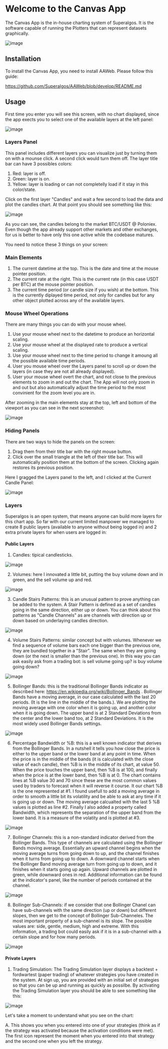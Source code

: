 # Welcome to the Canvas App

The Canvas App is the in-house charting system of Superalgos. It is the software capable of running the Plotters that can represent datasets graphically.

![image](https://user-images.githubusercontent.com/9479367/56820881-520f0f80-684d-11e9-9f47-4b3ca38370e9.png)

## Installation 

To install the Canvas App, you need to install AAWeb. Please follow this guide:

https://github.com/Superalgos/AAWeb/blob/develop/README.md

## Usage

First time you enter you will see this screen, with no chart displayed, since the app exects you to select one of the available layers at the left panel:

![image](https://user-images.githubusercontent.com/9479367/56821029-a3b79a00-684d-11e9-8226-2471e32b70e7.png)

### Layers Panel

This panel includes different layers you can visualize just by turning them on with a mounse click. A second click would turn them off.
The layer title bar can have 3 possibles colors:

1. Red: layer is off.
2. Green: layer is on.
3. Yellow: layer is loading or can not completelly load if it stay in this color/state.

Click on the first layer "Candles" and wait a few second to load the data and plot the candles chart. At that point you should see something like this:

![image](https://user-images.githubusercontent.com/9479367/56821266-1fb1e200-684e-11e9-9492-8bcbc3ed84d8.png)

As you can see, the candles belong to the market BTC/USDT @ Poloniex. Even though the app already support other markets and other exchanges, for us is better to have only this one active while the codebase matures. 

You need to notice these 3 things on your screen:

### Main Elements

1. The current datetime at the top. This is the date and time at the mouse pointer position.
2. The current rate at the right. This is the current rate (in this case USDT per BTC) at the mouse pointer position.
3. The current time period (or candle size if you wish) at the bottom. This is the currently diplayed time period, not only for candles but for any other object plotted across any of the available layers.

### Mouse Wheel Operations

There are many things you can do with your mouse wheel. 

1. Use your mouse wheel next to the datetime to produce an horizontal scaling.
2. Use your mouse wheel at the displayed rate to produce a vertical scaling.
3. Use your mouse wheel next to the time period to change it amoung all the possible available time periods. 
4. User you mouse wheel over the Layers panel to scroll up or down the layers (in case they are not all already displayed).
5. User your mouse wheel overt the chart, and not close to the previous elements to zoom in and out the chart. The App will not only zoom in and out but also automatically adjust the time period to the most convinient for the zoom level you are in.

After zooming in the main elements stay at the top, left and bottom of the viewport as you can see in the next screenshot:

![image](https://user-images.githubusercontent.com/9479367/56822037-30635780-6850-11e9-8d1c-1c58959f46e9.png)

### Hiding Panels

There are two ways to hide the panels on the screen:

1. Drag them from their title bar with the right mouse button.
2. Click over the small triangle at the left of their title bar. This will automatically position them at the bottom of the screen. Clicking again restores its previous position.

Here I gragged the Layers panel to the left, and I clicked at the Current Candle Panel:

![image](https://user-images.githubusercontent.com/9479367/56822276-db741100-6850-11e9-9e23-d3fabb82754c.png)

### Layers

Superalgos is an open system, that means anyone can build more layers for this chart app. So far with our current limited manpower we managed to create 8 public layers (available to anyone without being logged in) and 2 extra private layers for when users are logged in:

#### Public Layers

1. Candles: tipical candlesticks.

![image](https://user-images.githubusercontent.com/9479367/56822785-6acdf400-6852-11e9-98d9-0bd19ca98d61.png)

2. Volumes: here I innovated a little bit, putting the buy volume down and in green, and the sell volume up and red.

![image](https://user-images.githubusercontent.com/9479367/56822811-8638ff00-6852-11e9-9f25-6b97720a9d1b.png)

3. Candle Stairs Patterns: this is an unusual pattern to prove anything can be added to the system. A Stair Pattern is defined as a set of candles going in the same direction, either up or down. You can think about this patterns as "Candle Channels" as are channels with direction up or down based on underlaying candles direction.

![image](https://user-images.githubusercontent.com/9479367/56822884-b6809d80-6852-11e9-999a-bccddfb68229.png)

4. Volume Stairs Patterns: similar concept but with volumes. Whenever we find a sequence of volume bars each one bigger than the previous one, they are bundled together in a "Stair". The same when they are going down (or the next is smaller than the previous one). In this way you can ask easily ask from a trading bot: is sell volume going up? is buy volume going down?

![image](https://user-images.githubusercontent.com/9479367/56822975-f34c9480-6852-11e9-9175-19d397b89441.png)

5. Bollinger Bands: this is the traditional Bollinger Bands indicator as described here: https://en.wikipedia.org/wiki/Bollinger_Bands . Bollinger Bands have a moving average, in our case calculated with the last 20 periods. (It is the line in the middle of the bands.). We are plotting the moving average with one color when it is going up, and another color when it is going down. The upper band is at 2 Standard Deviations from the center and the lower band too, at 2 Standard Deviations. It is the most widely used Bollinger Bands settings.

![image](https://user-images.githubusercontent.com/9479367/56833341-82b37100-686e-11e9-8b17-55b3bf7a8fdb.png)

6. Percentage Bandwidth or %B: this is a well known indicator that derives from the Bollinger Bands. In a nutshell it tells you how close the price is either to the upper band or the lower band at any point in time. When the price is in the middle of the bands (it is calculated with the close value of each candle), then %B is in the middle of its chart, at value 50. When the price touches the upper band, then %B is at 100, and finally when the price is at the lower band, then %B is at 0. The chart contains lines at %B value 30 and 70 since these are the most common values used by traders to forecast when it will reverse it course. It our chart %B is the one represented at #1. I found usefull to add a moving average in order to smooth a little bit its volatility and be able to ask at any time if it is going up or down. The moving average calcualted with the last 5 %B values is plotted as line #2. Finally I also added a property called Bandwidth, which represents the separation of the upper band from the lower band. It is a measure of the volatity and is plotted at #3.  

![image](https://user-images.githubusercontent.com/9479367/56834223-1c7c1d80-6871-11e9-9687-ae5dc12d0336.png)

7. Bollinger Channels: this is a non-standard indicator derived from the Bollinger Bands. This type of channels are calculated using the Bollinger Bands moving average. Essentially an upward channel begins when the moving average turns from going down to up, and the channel finishes when it turns from going up to down. A downward channel starts when the Bollinger Band moving average turn from going up to down, and it finishes when it starts going up again. Upward channels are plotted in green, while downward ones in red. Additional information can be found at the indicator's panel, like the number of periods contained at the channel.

![image](https://user-images.githubusercontent.com/9479367/56834955-30c11a00-6873-11e9-8601-9d8abc8fab84.png)

8. Bollinger Sub-Channels: if we consider that one Bollinger Chanel can have sub-channels with the same direction (up or down) but different slopes, then we get to the concept of Bollinger Sub-Channeles. The most important property of a sub-channel is its slope. The possible values are: side, gentle, medium, high and extreme. With this information, a trading bot could easily ask if it is in a sub-channel with a certain slope and for how many periods. 

![image](https://user-images.githubusercontent.com/9479367/56835528-c610de00-6874-11e9-8431-3cfe0c515f3e.png)

#### Private Layers

1. Trading Simulation: The Trading Simulation layer displays a backtest + fordwartest (paper trading) of whatever strategies you have created in the system. At sign up, you are provided with an initial set of strategies so that you can be up and running as quickly as possilbe. By activating the Trading Simulation layer you should be able to see something like this:

![image](https://user-images.githubusercontent.com/9479367/56860461-0799aa00-6997-11e9-9c2d-5ace122a5c25.png)

Let's take a moment to understand what you see on the chart:

A. This shows you when you entered into one of your strategies (think as if the strategy was activated because the activation conditions were met). The first icon represent the moment when you entered into that strategy and the second one when you left the strategy.


